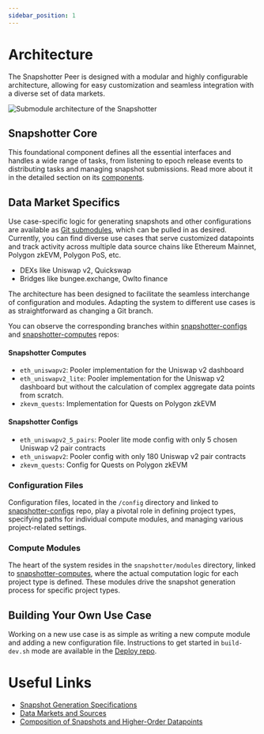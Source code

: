 ```yaml
---
sidebar_position: 1
---
```


# Architecture
The Snapshotter Peer is designed with a modular and highly configurable architecture, allowing for easy customization and seamless integration with a diverse set of data markets.

![Submodule architecture of the Snapshotter](/images/submodule_architecture.png)

## Snapshotter Core

This foundational component defines all the essential interfaces and handles a wide range of tasks, from listening to epoch release events to distributing tasks and managing snapshot submissions. Read more about it in the detailed section on its [components](/docs/protocol/specifications/snapshotter/components).

## Data Market Specifics

Use case-specific logic for generating snapshots and other configurations are available as [Git submodules](https://git-scm.com/book/en/v2/Git-Tools-Submodules), which can be pulled in as desired. Currently, you can find diverse use cases that serve customized datapoints and track activity across multiple data source chains like Ethereum Mainnet, Polygon zkEVM, Polygon PoS, etc.

* DEXs like Uniswap v2, Quickswap
* Bridges like bungee.exchange, Owlto finance

The architecture has been designed to facilitate the seamless interchange of configuration and modules. Adapting the system to different use cases is as straightforward as changing a Git branch.

You can observe the corresponding branches within [snapshotter-configs](https://github.com/Powerloom/snapshotter-configs/) and [snapshotter-computes](https://github.com/Powerloom/snapshotter-computes/) repos:

#### Snapshotter Computes
* `eth_uniswapv2`: Pooler implementation for the Uniswap v2 dashboard
* `eth_uniswapv2_lite`: Pooler implementation for the Uniswap v2 dashboard but without the calculation of complex aggregate data points from scratch.
* `zkevm_quests`: Implementation for Quests on Polygon zkEVM

#### Snapshotter Configs
* `eth_uniswapv2_5_pairs`: Pooler lite mode config with only 5 chosen Uniswap v2 pair contracts
* `eth_uniswapv2`: Pooler config with only 180 Uniswap v2 pair contracts
* `zkevm_quests`: Config for Quests on Polygon zkEVM

### Configuration Files

Configuration files, located in the `/config` directory and linked to [snapshotter-configs](https://github.com/Powerloom/snapshotter-configs/) repo, play a pivotal role in defining project types, specifying paths for individual compute modules, and managing various project-related settings.

### Compute Modules

The heart of the system resides in the `snapshotter/modules` directory, linked to [snapshotter-computes](https://github.com/Powerloom/snapshotter-computes/), where the actual computation logic for each project type is defined. These modules drive the snapshot generation process for specific project types.

## Building Your Own Use Case
Working on a new use case is as simple as writing a new compute module and adding a new configuration file. Instructions to get started in `build-dev.sh` mode are available in the [Deploy repo](https://github.com/Powerloom/deploy/tree/devnet).

# Useful Links

* [Snapshot Generation Specifications](/docs/protocol/specifications/snapshotter/snapshot-build)
* [Data Markets and Sources](/docs/protocol/data-sources)
* [Composition of Snapshots and Higher-Order Datapoints](/docs/protocol/data-composition)
